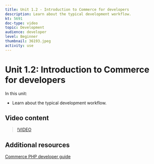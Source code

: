 ```yaml
---
title: Unit 1.2 - Introduction to Commerce for developers
description: Learn about the typical development workflow.
kt: 5691
doc-type: video
topic: Development
audience: developer
level: Beginner
thumbnail: 36193.jpeg
activity: use
---
```

# Unit 1.2: Introduction to Commerce for developers

In this unit:

- Learn about the typical development workflow.

## Video content

>[!VIDEO](https://video.tv.adobe.com/v/36193?quality=12&learn=on)

## Additional resources

[Commerce PHP developer guide](https://devdocs.magento.com/guides/v2.4/extension-dev-guide/bk-extension-dev-guide.html)
